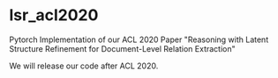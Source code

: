 # lsr_acl2020
Pytorch Implementation of our ACL 2020 Paper  "Reasoning with Latent Structure Refinement for Document-Level Relation Extraction"

We will release our code after ACL 2020.
